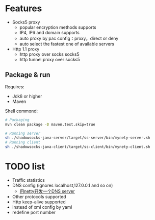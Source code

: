 
# Features

* Socks5 proxy
    - popular encryption methods supports
    - IP4, IP6 and domain supports
    - auto proxy by pac config：proxy，direct or deny
    - auto select the fastest one of available servers
* Http 1.1 proxy
    - http proxy over socks socks5
    - http tunnel proxy over socks5

## Package & run

Requires:
* Jdk8 or higher
* Maven

Shell commond:

```bash
# Packaging
mvn clean package -D maven.test.skip=true

# Running server
sh ./shadowsocks-java-server/target/ss-server/bin/mynety-server.sh
# Running client
sh ./shadowsocks-java-client/target/ss-client/bin/mynety-client.sh
```

# TODO list

* Traffic statistics
* DNS config (ignores localhost,127.0.0.1 and so on)
    - [用netty开发一个DNS server](https://zhuanlan.zhihu.com/p/39832709)
* Other protocols supported
* Http keep-alive supported
* instead of xml config by yaml
* redefine port number